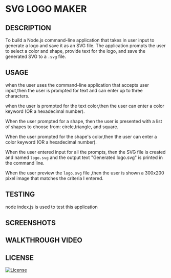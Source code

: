 # SVG LOGO MAKER

## DESCRIPTION

To build a Node.js command-line application that takes in user input to generate a logo and save it as an SVG file. The application prompts the user to select a color and shape, provide text for the logo, and save the generated SVG to a `.svg` file.


## USAGE 

when the user uses the command-line application that accepts user input,then the user is  prompted for text and can enter up to three characters.

when the user is  prompted for the text color,then the user can enter a color keyword (OR a hexadecimal number).

When the user prompted for a shape, then the user is presented with a list of shapes to choose from: circle,triangle, and square.

When the user prompted for the shape's color,then the user can enter a color keyword (OR a hexadecimal number).

When the user entered input for all the prompts, then the SVG file is created and named `logo.svg` and the output text "Generated logo.svg" is printed in the command line.

When the user preview the `logo.svg` file ,then the user is shown a 300x200 pixel image that matches the criteria I entered.


## TESTING

node index.js is used to test this application
 
## SCREENSHOTS


## WALKTHROUGH VIDEO 




## LICENSE

[![License](https://img.shields.io/badge/License-MIT-blue.svg)](https://opensource.org/licenses/MIT)
